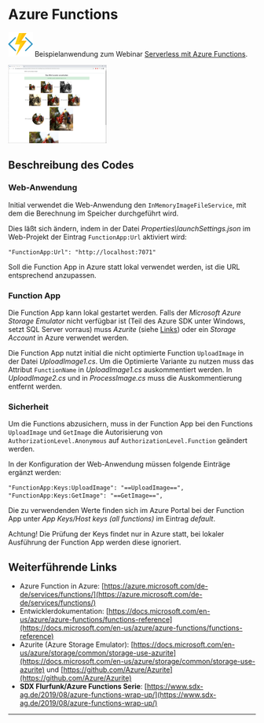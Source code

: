 # Azure Functions

![af.png](doc/af.png) 
Beispielanwendung zum Webinar [Serverless mit Azure Functions](https://www.sdx-ag.de/2021/01/serverless-azure-functions-webinar/##news_content).

[![demo-small.png](doc/demo-small.png)]([demo.png](doc/demo.png)) 

## Beschreibung des Codes
 
### Web-Anwendung
Initial verwendet die Web-Anwendung den `InMemoryImageFileService`, mit dem die Berechnung im Speicher durchgeführt wird.

Dies läßt sich ändern, indem in der Datei *Properties\launchSettings.json* im Web-Projekt der Eintrag `FunctionApp:Url` aktiviert wird:

	"FunctionApp:Url": "http://localhost:7071"

Soll die Function App in Azure statt lokal verwendet werden, ist die URL entsprechend anzupassen. 

### Function App 
Die Function App kann lokal gestartet werden. Falls der *Microsoft Azure Storage Emulator* nicht verfügbar ist (Teil des Azure SDK unter Windows, setzt SQL Server vorraus) muss *Azurite* (siehe [Links](#Weiterführende-Links)) oder ein *Storage Account* in Azure verwendet werden.

Die Function App nutzt initial die nicht optimierte Function `UploadImage` in der Datei *UploadImage1.cs*. 
Um die Optimierte Variante zu nutzen muss das Attribut `FunctionName` in *UploadImage1.cs* auskommentiert werden. In *UploadImage2.cs* und in *ProcessImage.cs* muss die Auskommentierung entfernt werden.    

### Sicherheit
Um die Functions abzusichern, muss in der Function App bei den Functions `UploadImage` und `GetImage` die Autorisierung von `AuthorizationLevel.Anonymous` auf `AuthorizationLevel.Function` geändert werden.

In der Konfiguration der Web-Anwendung müssen folgende Einträge ergänzt werden:

	"FunctionApp:Keys:UploadImage": "==UploadImage==",
	"FunctionApp:Keys:GetImage": "==GetImage==",
 
Die zu verwendenden Werte finden sich im Azure Portal bei der Function App unter *App Keys/Host keys (all functions)* im Eintrag *default*.

Achtung! Die Prüfung der Keys findet nur in Azure statt, bei lokaler Ausführung der Function App werden diese ignoriert.

## Weiterführende Links

* Azure Function in Azure: [https://azure.microsoft.com/de-de/services/functions/](https://azure.microsoft.com/de-de/services/functions/)
* Entwicklerdokumentation: [https://docs.microsoft.com/en-us/azure/azure-functions/functions-reference](https://docs.microsoft.com/en-us/azure/azure-functions/functions-reference)
* Azurite (Azure Storage Emulator): [https://docs.microsoft.com/en-us/azure/storage/common/storage-use-azurite](https://docs.microsoft.com/en-us/azure/storage/common/storage-use-azurite) und [https://github.com/Azure/Azurite](https://github.com/Azure/Azurite) 
* **SDX Flurfunk/Azure Functions Serie**: [https://www.sdx-ag.de/2019/08/azure-functions-wrap-up/](https://www.sdx-ag.de/2019/08/azure-functions-wrap-up/) 
 

---

